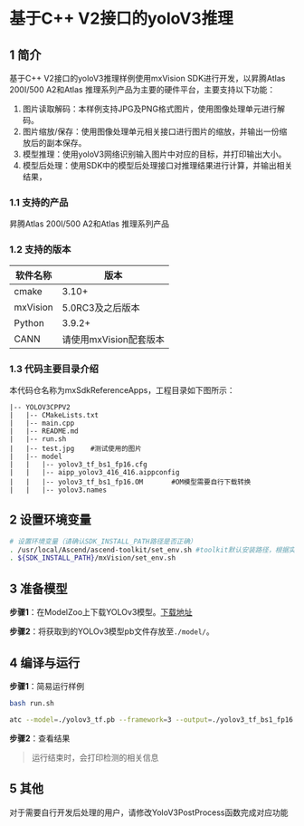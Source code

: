 # 基于C++ V2接口的yoloV3推理

## 1 简介

基于C++ V2接口的yoloV3推理样例使用mxVision SDK进行开发，以昇腾Atlas 200I/500 A2和Atlas 推理系列产品为主要的硬件平台，主要支持以下功能：

1. 图片读取解码：本样例支持JPG及PNG格式图片，使用图像处理单元进行解码。
2. 图片缩放/保存：使用图像处理单元相关接口进行图片的缩放，并输出一份缩放后的副本保存。
3. 模型推理：使用yoloV3网络识别输入图片中对应的目标，并打印输出大小。
4. 模型后处理：使用SDK中的模型后处理接口对推理结果进行计算，并输出相关结果，

### 1.1 支持的产品

昇腾Atlas 200I/500 A2和Atlas 推理系列产品


### 1.2 支持的版本

| 软件名称     | 版本              |
|----------|-----------------|
| cmake    | 3.10+           |
| mxVision | 5.0RC3及之后版本     |
| Python   | 3.9.2+          |
| CANN     | 请使用mxVision配套版本 |



### 1.3 代码主要目录介绍

本代码仓名称为mxSdkReferenceApps，工程目录如下图所示：

```
|-- YOLOV3CPPV2
|   |-- CMakeLists.txt
|   |-- main.cpp
|   |-- README.md
|   |-- run.sh
|   |-- test.jpg    #测试使用的图片
|   |-- model
|   |   |-- yolov3_tf_bs1_fp16.cfg
|   |   |-- aipp_yolov3_416_416.aippconfig
|   |   |-- yolov3_tf_bs1_fp16.OM       #OM模型需要自行下载转换
|   |   |-- yolov3.names

```
## 2 设置环境变量

```bash
# 设置环境变量（请确认SDK_INSTALL_PATH路径是否正确）
. /usr/local/Ascend/ascend-toolkit/set_env.sh #toolkit默认安装路径，根据实际安装路径修改
. ${SDK_INSTALL_PATH}/mxVision/set_env.sh
```

## 3 准备模型

**步骤1**：在ModelZoo上下载YOLOv3模型。[下载地址](https://gitee.com/link?target=https%3A%2F%2Fobs-9be7.obs.cn-east-2.myhuaweicloud.com%2F003_Atc_Models%2Fmodelzoo%2Fyolov3_tf.pb)

**步骤2**：将获取到的YOLOv3模型pb文件存放至`./model/`。


## 4 编译与运行

**步骤1**：简易运行样例
```bash
bash run.sh

atc --model=./yolov3_tf.pb --framework=3 --output=./yolov3_tf_bs1_fp16 --soc_version=Ascend310P3 --insert_op_conf=./aipp_yolov3_416_416.aippconfig --input_shape="input:1,416,416,3" --out_nodes="yolov3/yolov3_head/Conv_6/BiasAdd:0;yolov3/yolov3_head/Conv_14/BiasAdd:0;yolov3/yolov3_head/Conv_22/BiasAdd:0
```

**步骤2**：查看结果
> 运行结束时，会打印检测的相关信息

## 5 其他
对于需要自行开发后处理的用户，请修改YoloV3PostProcess函数完成对应功能